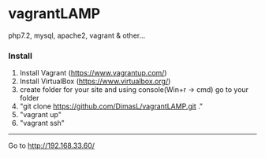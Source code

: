 # vagrantLAMP
php7.2, mysql, apache2, vagrant &amp; other...

### Install

1. Install Vagrant (https://www.vagrantup.com/)
2. Install VirtualBox (https://www.virtualbox.org/)
3. create folder for your site and using console(Win+r -> cmd) go to your folder
4. "git clone https://github.com/DimasL/vagrantLAMP.git ."
5. "vagrant up"
6. "vagrant ssh"

---

Go to http://192.168.33.60/